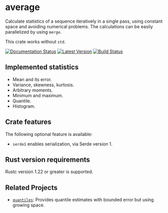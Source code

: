 # average

Calculate statistics of a sequence iteratively in a single pass, using
constant space and avoiding numerical problems. The calculations can be
easily parallelized by using `merge`.

This crate works without `std`.

[![Documentation Status]][docs.rs]
[![Latest Version]][crates.io]
[![Build Status]][travis]

[Documentation Status]: https://docs.rs/average/badge.svg
[docs.rs]: https://docs.rs/average
[Build Status]: https://travis-ci.org/vks/average.svg?branch=master
[travis]: https://travis-ci.org/vks/average
[Latest Version]: https://img.shields.io/crates/v/average.svg
[crates.io]: https://crates.io/crates/average


## Implemented statistics

* Mean and its error.
* Variance, skewness, kurtosis.
* Arbitrary moments.
* Minimum and maximum.
* Quantile.
* Histogram.


## Crate features

The following optional feature is available:

* `serde1` enables serialization, via Serde version 1.


## Rust version requirements

Rustc version 1.22 or greater is supported.


## Related Projects

* [`quantiles`](https://crates.io/crates/quantiles):
  Provides quantile estimates with bounded error but using growing space.
